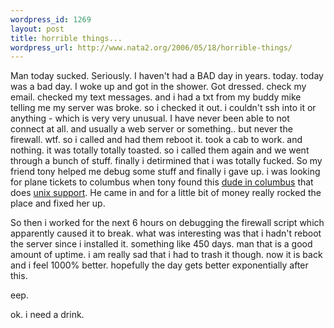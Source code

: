 ```yaml
--- 
wordpress_id: 1269
layout: post
title: horrible things...
wordpress_url: http://www.nata2.org/2006/05/18/horrible-things/
---
```

Man today sucked. Seriously. I haven't had a BAD day in years. today. today was a bad day. I woke up and got in the shower. Got dressed. check my email. checked my text messages. and i had a txt from my buddy mike telling me my server was broke. so i checked it out. i couldn't ssh into it or anything - which is very very unusual. I have never been able to not connect at all. and usually a web server or something.. but never the firewall. wtf. so i called and had them reboot it. took a cab to work. and nothing. it was totally totally toasted. so i called them again and we went through a bunch of stuff. finally i detirmined that i was totally fucked. So my friend tony helped me debug some stuff and finally i gave up. i was looking for plane tickets to columbus when tony found this <a href="http://owlriver.com/">dude in columbus</a> that does <a href="http://owlriver.com/sysadmin/?">unix support</a>. He came in and for a little bit of money really rocked the place and fixed her up.

So then i worked for the next 6 hours on debugging the firewall script which apparently caused it to break. what was interesting was that i hadn't reboot the server since i installed it. something like 450 days. man that is a good amount of uptime. i am really sad that i had to trash it though. now it is back and i feel 1000% better. hopefully the day gets better exponentially after this.

eep.

ok. i need a drink.

